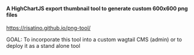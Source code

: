 #### A HighChartJS export thumbnail tool to generate custom 600x600 png files
https://risatino.github.io/png-tool/

GOAL: To incorporate this tool into a custom wagtail CMS (admin) or to deploy it as a stand alone tool 
